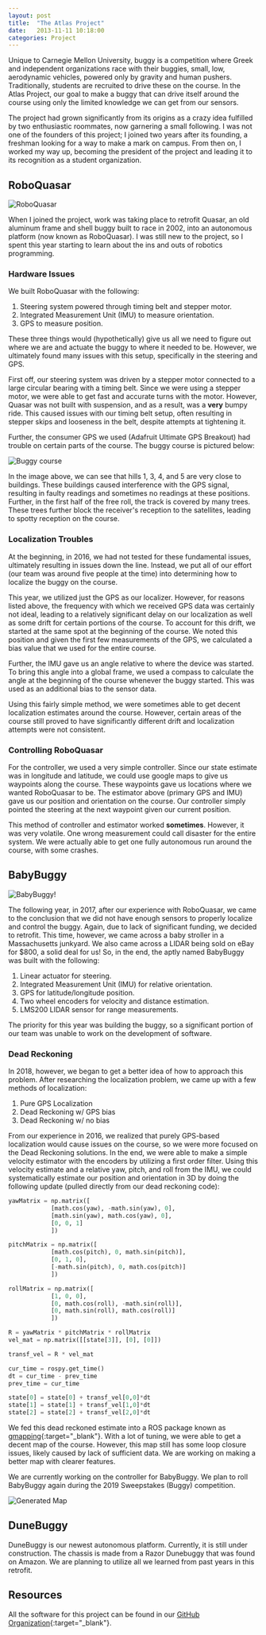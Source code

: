 ```yaml
---
layout: post
title:  "The Atlas Project"
date:   2013-11-11 10:18:00
categories: Project
---
```


Unique to Carnegie Mellon University, buggy is a competition where Greek and independent organizations race with their buggies, small, low, aerodynamic vehicles, powered only by gravity and human pushers. Traditionally, students are recruited to drive these on the course. In the Atlas Project, our goal to make a buggy that can drive itself around the course using only the limited knowledge we can get from our sensors.

<!--more-->

The project had grown significantly from its origins as a crazy idea fulfilled by two enthusiastic roommates, now garnering a small following. I was not one of the founders of this project; I joined two years after its founding, a freshman looking for a way to make a mark on campus. From then on, I worked my way up, becoming the president of the project and leading it to its recognition as a student organization.

## RoboQuasar
![RoboQuasar](/assets/images/atlasproject/quasar2.jpg)

When I joined the project, work was taking place to retrofit Quasar, an old aluminum frame and shell buggy built to race in 2002, into an autonomous platform (now known as RoboQuasar). I was still new to the project, so I spent this year starting to learn about the ins and outs of robotics programming.

### Hardware Issues

We built RoboQuasar with the following:

1. Steering system powered through timing belt and stepper motor.
2. Integrated Measurement Unit (IMU) to measure orientation.
3. GPS to measure position.

These three things would (hypothetically) give us all we need to figure out where we are and actuate the buggy to where it needed to be. However, we ultimately found many issues with this setup, specifically in the steering and GPS.

First off, our steering system was driven by a stepper motor connected to a large circular bearing with a timing belt. Since we were using a stepper motor, we were able to get fast and accurate turns with the motor. However, Quasar was not built with suspension, and as a result, was a **very** bumpy ride. This caused issues with our timing belt setup, often resulting in stepper skips and looseness in the belt, despite attempts at tightening it.

Further, the consumer GPS we used (Adafruit Ultimate GPS Breakout) had trouble on certain parts of the course. The buggy course is pictured below:

![Buggy course](/assets/images/atlasproject/course.jpg)

In the image above, we can see that hills 1, 3, 4, and 5 are very close to buildings. These buildings caused interference with the GPS signal, resulting in faulty readings and sometimes no readings at these positions. Further, in the first half of the free roll, the track is covered by many trees. These trees further block the receiver's reception to the satellites, leading to spotty reception on the course.

### Localization Troubles

At the beginning, in 2016, we had not tested for these fundamental issues, ultimately resulting in issues down the line. Instead, we put all of our effort (our team was around five people at the time) into determining how to localize the buggy on the course.

This year, we utilized just the GPS as our localizer. However, for reasons listed above, the frequency with which we received GPS data was certainly not ideal, leading to a relatively significant delay on our localization as well as some drift for certain portions of the course. To account for this drift, we started at the same spot at the beginning of the course. We noted this position and given the first few measurements of the GPS, we calculated a bias value that we used for the entire course.

Further, the IMU gave us an angle relative to where the device was started. To bring this angle into a global frame, we used a compass to calculate the angle at the beginning of the course whenever the buggy started. This was used as an additional bias to the sensor data.

Using this fairly simple method, we were sometimes able to get decent localization estimates around the course. However, certain areas of the course still proved to have significantly different drift and localization attempts were not consistent.

### Controlling RoboQuasar

For the controller, we used a very simple controller. Since our state estimate was in longitude and latitude, we could use google maps to give us waypoints along the course. These waypoints gave us locations where we wanted RoboQuasar to be. The estimator above (primary GPS and IMU) gave us our position and orientation on the course. Our controller simply pointed the steering at the next waypoint given our current position.

This method of controller and estimator worked **sometimes**. However, it was very volatile. One wrong measurement could call disaster for the entire system. We were actually able to get one fully autonomous run around the course, with some crashes.

## BabyBuggy

![BabyBuggy!](/assets/images/atlasproject/babybuggy1.jpg)

The following year, in 2017, after our experience with RoboQuasar, we came to the conclusion that we did not have enough sensors to properly localize and control the buggy. Again, due to lack of significant funding, we decided to retrofit. This time, however, we came across a baby stroller in a Massachusetts junkyard. We also came across a LIDAR being sold on eBay for $800, a solid deal for us! So, in the end, the aptly named BabyBuggy was built with the following:

1. Linear actuator for steering.
2. Integrated Measurement Unit (IMU) for relative orientation.
3. GPS for latitude/longitude position.
4. Two wheel encoders for velocity and distance estimation.
5. LMS200 LIDAR sensor for range measurements.

The priority for this year was building the buggy, so a significant portion of our team was unable to work on the development of software.

### Dead Reckoning

In 2018, however, we began to get a better idea of how to approach this problem. After researching the localization problem, we came up with a few methods of localization:

1. Pure GPS Localization
2. Dead Reckoning w/ GPS bias
3. Dead Reckoning w/ no bias

From our experience in 2016, we realized that purely GPS-based localization would cause issues on the course, so we were more focused on the Dead Reckoning solutions. In the end, we were able to make a simple velocity estimator with the encoders by utilizing a first order filter. Using this velocity estimate and a relative yaw, pitch, and roll from the IMU, we could systematically estimate our position and orientation in 3D by doing the following update (pulled directly from our dead reckoning code):

```python
yawMatrix = np.matrix([
            [math.cos(yaw), -math.sin(yaw), 0],
            [math.sin(yaw), math.cos(yaw), 0],
            [0, 0, 1]
            ])

pitchMatrix = np.matrix([
            [math.cos(pitch), 0, math.sin(pitch)],
            [0, 1, 0],
            [-math.sin(pitch), 0, math.cos(pitch)]
            ])

rollMatrix = np.matrix([
            [1, 0, 0],
            [0, math.cos(roll), -math.sin(roll)],
            [0, math.sin(roll), math.cos(roll)]
            ])

R = yawMatrix * pitchMatrix * rollMatrix
vel_mat = np.matrix([[state[3]], [0], [0]])

transf_vel = R * vel_mat

cur_time = rospy.get_time()
dt = cur_time - prev_time
prev_time = cur_time

state[0] = state[0] + transf_vel[0,0]*dt
state[1] = state[1] + transf_vel[1,0]*dt
state[2] = state[2] + transf_vel[2,0]*dt
```

We fed this dead reckoned estimate into a ROS package known as [gmapping](http://wiki.ros.org/gmapping){:target="_blank"}. With a lot of tuning, we were able to get a decent map of the course. However, this map still has some loop closure issues, likely caused by lack of sufficient data. We are working on making a better map with clearer features.

We are currently working on the controller for BabyBuggy. We plan to roll BabyBuggy again during the 2019 Sweepstakes (Buggy) competition.

![Generated Map](/assets/images/atlasproject/map.png)

## DuneBuggy

DuneBuggy is our newest autonomous platform. Currently, it is still under construction. The chassis is made from a Razor Dunebuggy that was found on Amazon. We are planning to utilize all we learned from past years in this retrofit.

## Resources

All the software for this project can be found in our [GitHub Organization](https://github.com/AtlasBuggy){:target="_blank"}.